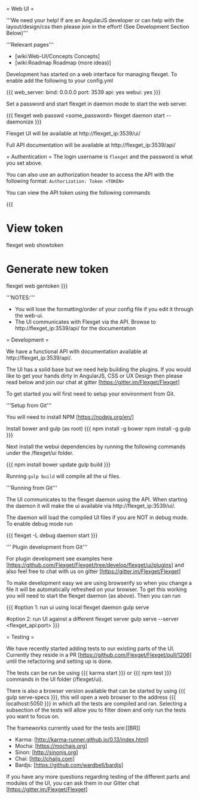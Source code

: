 = Web UI =

'''We need your help! If are an AngularJS developer or can help with the layout/design/css then please join in the effort! (See Development Section Below)'''

'''Relevant pages'''

* [wiki:Web-UI/Concepts Concepts]
* [wiki:Roadmap Roadmap (more ideas)]

Development has started on a web interface for managing flexget. To enable add the following to your config.yml

{{{
web_server:
  bind: 0.0.0.0
  port: 3539
api: yes
webui: yes
}}}

Set a password and start flexget in daemon mode to start the web server.

{{{
flexget web passwd <some_password>
flexget daemon start --daemonize
}}}

Flexget UI will be available at http://flexget_ip:3539/ui/

Full API documentation will be available at http://flexget_ip:3539/api/


= Authentication =
The login username is `flexget` and the password is what you set above.

You can also use an authorization header to access the API with the following format: `Authorization: Token <TOKEN>`

You can view the API token using the following commands

{{{
# View token
flexget web showtoken

# Generate new token
flexget web gentoken
}}}

'''NOTES:'''
- You will lose the formatting/order of your config file if you edit it through the web-ui.
- The UI communicates with Flexget via the API. Browse to http://flexget_ip:3539/api/ for the documentation


= Development =

We have a functional API with documentation available at http://flexget_ip:3539/api/.

The UI has a solid base but we need help building the plugins. If you would like to get your hands dirty in AngularJS, CSS or UX Design then please read below and join our chat at gitter [https://gitter.im/Flexget/Flexget]

To get started you will first need to setup your environment from Git.

'''Setup from Git'''

You will need to install NPM [https://nodejs.org/en/]

Install bower and gulp (as root)
{{{
 npm install -g bower
 npm install -g gulp
}}}

Next install the webui dependencies by running the following commands under the <flexget github folder>/flexget/ui folder.

{{{
 npm install
 bower update
 gulp build
}}}

Running `gulp build` will compile all the ui files.

'''Running from Git'''

The UI communicates to the flexget daemon using the API. When starting the daemon it will make the ui available via http://flexget_ip:3539/ui/.

The daemon will load the compiled UI files if you are NOT in debug mode. To enable debug mode run

{{{
flexget -L debug daemon start
}}}

''' Plugin development from Git'''

For plugin development see examples here [https://github.com/Flexget/Flexget/tree/develop/flexget/ui/plugins] and also feel free to chat with us on gitter [https://gitter.im/Flexget/Flexget]

To make development easy we are using browserify so when you change a file it will be automatically refreshed on your browser. To get this working you will need to start the flexget daemon (as above). Then you can run

{{{
#option 1: run ui using local flexget daemon
gulp serve

#option 2: run UI against a different flexget server
gulp serve --server <flexget_api:port>
}}}


= Testing =

We have recently started adding tests to our existing parts of the UI. Currently they reside in a PR [https://github.com/Flexget/Flexget/pull/1206] until the refactoring and setting up is done.

The tests can be run be using {{{ karma start }}} or {{{ npm test }}} commands in the UI folder (/flexget/ui).

There is also a browser version available that can be started by using {{{ gulp serve-specs }}}, this will open a web browser to the address {{{ localhost:5050 }}} in which all the tests are compiled and ran. Selecting a subsection of the tests will allow you to filter down and only run the tests you want to focus on.

The frameworks currently used for the tests are:[[BR]]

- Karma: [http://karma-runner.github.io/0.13/index.html]
- Mocha: [https://mochajs.org]
- Sinon: [http://sinonjs.org]
- Chai: [http://chaijs.com]
- Bardjs: [https://github.com/wardbell/bardjs]

If you have any more questions regarding testing of the different parts and modules of the UI, you can ask them in our Gitter chat [https://gitter.im/Flexget/Flexget]